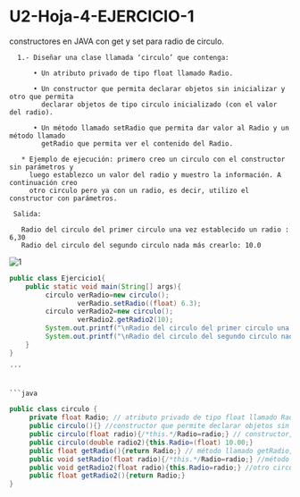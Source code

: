 # U2-Hoja-4-EJERCICIO-1
constructores en JAVA con get y set para radio de circulo.


      1.- Diseñar una clase llamada ‘circulo’ que contenga:
 
          • Un atributo privado de tipo float llamado Radio.
    
          • Un constructor que permita declarar objetos sin inicializar y otro que permita 
            declarar objetos de tipo circulo inicializado (con el valor del radio).
      
          • Un método llamado setRadio que permita dar valor al Radio y un método llamado 
            getRadio que permita ver el contenido del Radio.

       * Ejemplo de ejecución: primero creo un circulo con el constructor sin parámetros y 
         luego establezco un valor del radio y muestro la información. A continuación creo 
         otro circulo pero ya con un radio, es decir, utilizo el constructor con parámetros.
         
     Salida:

       Radio del circulo del primer circulo una vez establecido un radio : 6,30
       Radio del circulo del segundo circulo nada más crearlo: 10.0
 
 ![1](https://user-images.githubusercontent.com/80227002/194964086-c439963b-6ccc-4dd3-b45e-a257e0ab7851.png)

 
```java
public class Ejercicio1{
    public static void main(String[] args){      
         circulo verRadio=new circulo();  
                 verRadio.setRadio((float) 6.3);                
         circulo verRadio2=new circulo();  
                 verRadio2.getRadio2(10);
         System.out.printf("\nRadio del circulo del primer circulo una vez establecido un radio : %,.2f",verRadio.getRadio());
         System.out.printf("\nRadio del circulo del segundo circulo nada mas crearlo: %,.2f",verRadio2.getRadio2());
    }
}

´´´


```java

public class circulo { 
     private float Radio; // atributo privado de tipo float llamado Radio
     public circulo(){} //constructor que permite declarar objetos sin inicializar
     public circulo(float radio){/*this.*/Radio=radio;} // constructor, permite declarar objetos de tipo circulo inicializado (con el valor del radio)
     public circulo(double radio2){this.Radio=(float) 10.00;} 
     public float getRadio(){return Radio;} // método llamado getRadio, permite ver el contenido del Radio.
     public void setRadio(float radio){/*this.*/Radio=radio;} //método setRadio que permita dar valor al Radio
     public void getRadio2(float radio){this.Radio=radio;} //otro circulo pero ya con un radio
     public float getRadio2(){return Radio;}
}

```
